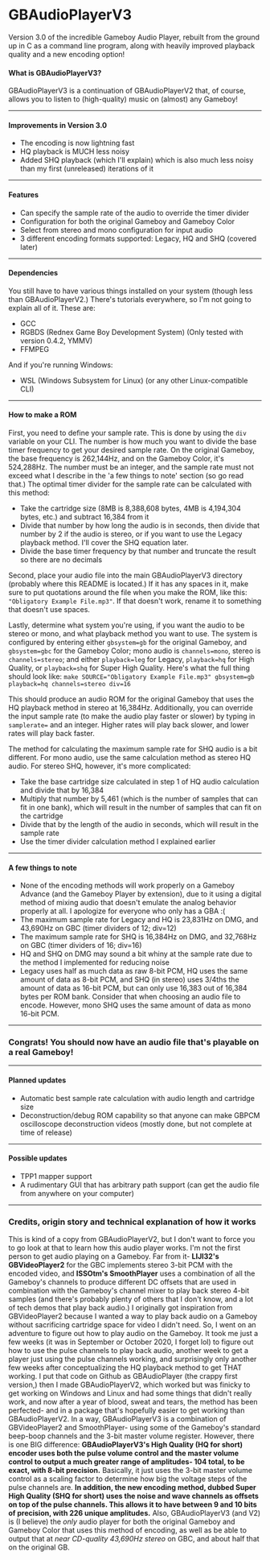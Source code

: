 # GBAudioPlayerV3
Version 3\.0 of the incredible Gameboy Audio Player, rebuilt from the ground up in C as a command line program, along with heavily improved playback quality and a new encoding option\!

#### What is GBAudioPlayerV3?
GBAudioPlayerV3 is a continuation of GBAudioPlayerV2 that, of course, allows you to listen to \(high\-quality\) music on \(almost\) any Gameboy\!

---

#### Improvements in Version 3\.0
- The encoding is now lightning fast
- HQ playback is MUCH less noisy
- Added SHQ playback (which I'll explain) which is also much less noisy than my first \(unreleased\) iterations of it

---

#### Features
- Can specify the sample rate of the audio to override the timer divider
- Configuration for both the original Gameboy and Gameboy Color
- Select from stereo and mono configuration for input audio
- 3 different encoding formats supported: Legacy, HQ and SHQ \(covered later\)

---

#### Dependencies
You still have to have various things installed on your system (though less than GBAudioPlayerV2\.) There's tutorials everywhere, so I'm not going to explain all of it\. These are:
- GCC
- RGBDS \(Rednex Game Boy Development System\) \(Only tested with version 0\.4\.2, YMMV\)
- FFMPEG

And if you're running Windows:
- WSL \(Windows Subsystem for Linux\) \(or any other Linux\-compatible CLI\)

---

#### How to make a ROM
First, you need to define your sample rate\. This is done by using the `div` variable on your CLI\. The number is how much you want to divide the base timer frequency to get your desired sample rate\. On the original Gameboy, the base frequency is 262,144Hz, and on the Gameboy Color, it's 524,288Hz\. The number must be an integer, and the sample rate must not exceed what I describe in the 'a few things to note' section \(so go read that\.\) The optimal timer divider for the sample rate can be calculated with this method:
- Take the cartridge size \(8MB is 8,388,608 bytes, 4MB is 4,194,304 bytes, etc\.\) and subtract 16,384 from it
- Divide that number by how long the audio is in seconds, then divide that number by 2 if the audio is stereo, or if you want to use the Legacy playback method\. I'll cover the SHQ equation later\.
- Divide the base timer frequency by that number and truncate the result so there are no decimals

Second, place your audio file into the main GBAudioPlayerV3 directory \(probably where this README is located\.\) If it has any spaces in it, make sure to put quotations around the file when you make the ROM, like this: `"Obligatory Example File.mp3"`\. If that doesn't work, rename it to something that doesn't use spaces\.

Lastly, determine what system you're using, if you want the audio to be stereo or mono, and what playback method you want to use\. The system is configured by entering either `gbsystem=gb` for the original Gameboy, and `gbsystem=gbc` for the Gameboy Color; mono audio is `channels=mono`, stereo is `channels=stereo`; and either `playback=leg` for Legacy, `playback=hq` for High Quality, or `playback=shq` for Super High Quality\. Here's what the full thing should look like:
`make SOURCE="Obligatory Example File.mp3" gbsystem=gb playback=hq channels=stereo div=16`

This should produce an audio ROM for the original Gameboy that uses the HQ playback method in stereo at 16,384Hz\.
Additionally, you can override the input sample rate \(to make the audio play faster or slower\) by typing in `samplerate=` and an integer\. Higher rates will play back slower, and lower rates will play back faster\.

The method for calculating the maximum sample rate for SHQ audio is a bit different\. For mono audio, use the same calculation method as stereo HQ audio\. For stereo SHQ, however, it's more complicated:
- Take the base cartridge size calculated in step 1 of HQ audio calculation and divide that by 16,384
- Multiply that number by 5,461 \(which is the number of samples that can fit in one bank\), which will result in the number of samples that can fit on the cartridge
- Divide that by the length of the audio in seconds, which will result in the sample rate
- Use the timer divider calculation method I explained earlier

---

#### A few things to note
- None of the encoding methods will work properly on a Gameboy Advance \(and the Gameboy Player by extension\), due to it using a digital method of mixing audio that doesn't emulate the analog behavior properly at all\. I apologize for everyone who only has a GBA :\(
- The maximum sample rate for Legacy and HQ is 23,831Hz on DMG, and 43,690Hz on GBC \(timer dividers of 12; div=12\)
- The maximum sample rate for SHQ is 16,384Hz on DMG, and 32,768Hz on GBC \(timer dividers of 16; div=16\)
- HQ and SHQ on DMG may sound a bit whiny at the sample rate due to the method I implemented for reducing noise
- Legacy uses half as much data as raw 8-bit PCM, HQ uses the same amount of data as 8-bit PCM, and SHQ \(in stereo\) uses 3/4ths the amount of data as 16-bit PCM, but can only use 16,383 out of 16,384 bytes per ROM bank\. Consider that when choosing an audio file to encode\. However, mono SHQ uses the same amount of data as mono 16-bit PCM\.

---

### Congrats\! You should now have an audio file that's playable on a real Gameboy\!

---

#### Planned updates
- Automatic best sample rate calculation with audio length and cartridge size
- Deconstruction/debug ROM capability so that anyone can make GBPCM oscilloscope deconstruction videos \(mostly done, but not complete at time of release\)

---

#### Possible updates
- TPP1 mapper support
- A rudimentary GUI that has arbitrary path support \(can get the audio file from anywhere on your computer\)

---

### Credits, origin story and technical explanation of how it works
This is kind of a copy from GBAudioPlayerV2, but I don't want to force you to go look at that to learn how this audio player works\.
I'm not the first person to get audio playing on a Gameboy\. Far from it\- **LIJI32's GBVideoPlayer2** for the GBC implements stereo 3\-bit PCM with the encoded video, and **ISSOtm's SmoothPlayer** uses a combination of all the Gameboy's channels to produce different DC offsets that are used in combination with the Gameboy's channel mixer to play back stereo 4\-bit samples \(and there's probably plenty of others that I don't know, and a lot of tech demos that play back audio\.\) 
I originally got inspiration from GBVideoPlayer2 because I wanted a way to play back audio on a Gameboy without sacrificing cartridge space for video I didn't need\. So, I went on an adventure to figure out how to play audio on the Gameboy\. It took me just a few weeks \(it was in September or October 2020, I forget lol\) to figure out how to use the pulse channels to play back audio, another week to get a player just using the pulse channels working, and surprisingly only another few weeks after conceptualizing the HQ playback method to get THAT working\. I put that code on Github as GBAudioPlayer \(the crappy first version,\) then I made GBAudioPlayerV2, which worked but was finicky to get working on Windows and Linux and had some things that didn't really work, and now after a year of blood, sweat and tears, the method has been perfected\- and in a package that's hopefully easier to get working than GBAudioPlayerV2\.
In a way, GBAudioPlayerV3 is a combination of GBVideoPlayer2 and SmoothPlayer\- using some of the Gameboy's standard beep\-boop channels and the 3\-bit master volume register\. However, there is one BIG difference: 
**GBAudioPlayerV3's High Quality \(HQ for short\) encoder uses both the pulse volume control and the master volume control to output a much greater range of amplitudes\- 104 total, to be exact, with 8-bit precision\.** 
Basically, it just uses the 3\-bit master volume control as a scaling factor to determine how big the voltage steps of the pulse channels are\.
**In addition, the new encoding method, dubbed Super High Quality \(SHQ for short\) uses the noise and wave channels as offsets on top of the pulse channels\. This allows it to have between 9 and 10 bits of precision, with 226 unique amplitudes\.**
Also, GBAudioPlayerV3 \(and V2\) is \(I believe\) the *only* audio player for both the original Gameboy and Gameboy Color that uses this method of encoding, as well as be able to output that at *near CD\-quality 43,690Hz stereo* on GBC, and about half that on the original GB\.
